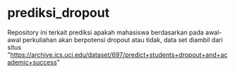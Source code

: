 # prediksi_dropout
Repository ini terkait prediksi apakah mahasiswa berdasarkan pada awal-awal perkuliahan akan berpotensi dropout atau tidak, data set diambil dari situs "https://archive.ics.uci.edu/dataset/697/predict+students+dropout+and+academic+success"
